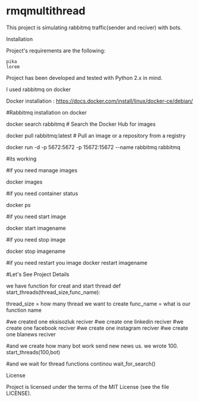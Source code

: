 # rmqmultithread

This project is simulating rabbitmq traffic(sender and reciver) with bots.

Installation

Project's requirements are the following:

    pika
    lorem

Project has been developed and tested with Python 2.x in mind.

I used rabbitmq on docker

Docker installation : https://docs.docker.com/install/linux/docker-ce/debian/

#Rabbitmq installation on docker

docker search rabbitmq # Search the Docker Hub for images

docker pull rabbitmq:latest # Pull an image or a repository from a registry

docker run -d -p 5672:5672 -p 15672:15672  --name rabbitmq rabbitmq

#its working 

#if you need manage images

docker images
 
#if you need container status

docker ps
 
#if you need start image

docker start imagename
 
#if you need stop image

docker stop imagename
 
#if you need restart you image
docker restart imagename

#Let's See Project Details

we have function for creat and start thread
def start_threads(thread_size,func_name):

thread_size =  how many thread we want to create
func_name = what is our function name

#we created one eksisozluk reciver
#we create one linkedin reciver
#we create one facebook reciver
#we create one instagram reciver
#we create one blanews reciver

#and we create how many bot work send new news us. we wrote 100.
start_threads(100,bot)

#and we wait for thread functions continou 
wait_for_search()

License

Project is licensed under the terms of the MIT License (see the file LICENSE).
